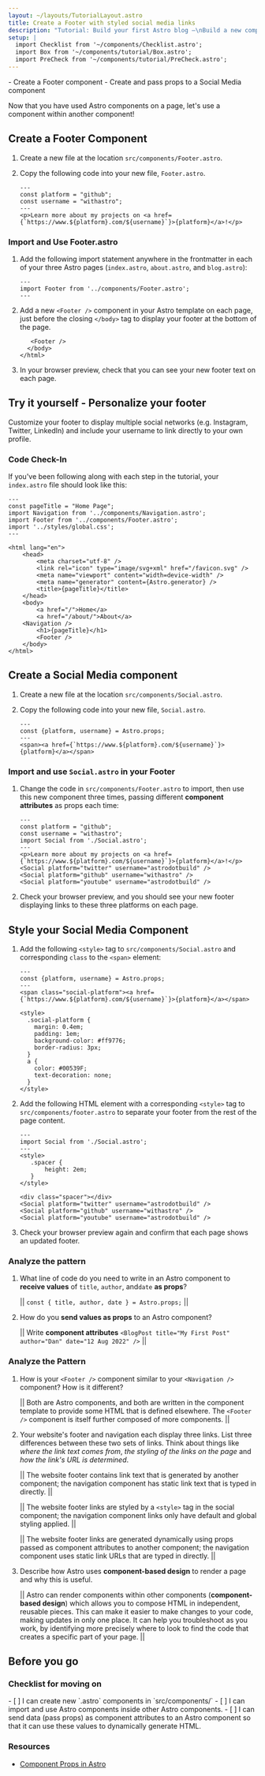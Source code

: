 ```yaml
---
layout: ~/layouts/TutorialLayout.astro
title: Create a Footer with styled social media links
description: "Tutorial: Build your first Astro blog —\nBuild a new component from scratch, then add it to your pages"
setup: |
  import Checklist from '~/components/Checklist.astro';
  import Box from '~/components/tutorial/Box.astro';
  import PreCheck from '~/components/tutorial/PreCheck.astro';
---
```


<PreCheck>
  - Create a Footer component
  - Create and pass props to a Social Media component
</PreCheck>

Now that you have used Astro components on a page, let's use a component within another component!

## Create a Footer Component

1. Create a new file at the location `src/components/Footer.astro`.

2. Copy the following code into your new file, `Footer.astro`.

    ```astro title="src/components/Footer.astro"
    ---
    const platform = "github";
    const username = "withastro";
    ---
    <p>Learn more about my projects on <a href={`https://www.${platform}.com/${username}`}>{platform}</a>!</p>
    ```

### Import and Use Footer.astro

1. Add the following import statement anywhere in the frontmatter in each of your three Astro pages (`index.astro`, `about.astro`, and `blog.astro`):

    ```astro title="src/components/Footer.astro" ins={2}
    ---
    import Footer from '../components/Footer.astro';
    ---
    ```

2. Add a new `<Footer />` component in your Astro template on each page, just before the closing `</body>` tag to display your footer at the bottom of the page. 

    ```astro title="src/pages/index.astro" ins={1}
       <Footer />
      </body>
    </html>
    ```

3. In your browser preview, check that you can see your new footer text on each page.

<Box icon="puzzle-piece">

## Try it yourself - Personalize your footer

Customize your footer to display multiple social networks (e.g. Instagram, Twitter, LinkedIn) and include your username to link directly to your own profile.

</Box>

### Code Check-In
If you've been following along with each step in the tutorial, your `index.astro` file should look like this:

```astro title="src/pages/index.astro"
---
const pageTitle = "Home Page";
import Navigation from '../components/Navigation.astro';
import Footer from '../components/Footer.astro';
import '../styles/global.css';
---

<html lang="en">
	<head>
		<meta charset="utf-8" />
		<link rel="icon" type="image/svg+xml" href="/favicon.svg" />
		<meta name="viewport" content="width=device-width" />
		<meta name="generator" content={Astro.generator} />
		<title>{pageTitle}</title>
	</head>
	<body>
		<a href="/">Home</a>
		<a href="/about/">About</a>
    <Navigation />
		<h1>{pageTitle}</h1>
		<Footer />
	</body>
</html>
```

## Create a Social Media component

1. Create a new file at the location `src/components/Social.astro`.

2. Copy the following code into your new file, `Social.astro`.

    ```astro title="src/components/Social.astro"
    ---
    const {platform, username} = Astro.props;
    ---
    <span><a href={`https://www.${platform}.com/${username}`}>{platform}</a></span>
    ```

### Import and use `Social.astro` in your Footer

1. Change the code in `src/components/Footer.astro` to import, then use this new component three times, passing different **component attributes** as props each time:

    ```astro title="src/components/Footer.astro" del={2,3,6} ins={4,7-9}
    ---
    const platform = "github";
    const username = "withastro";
    import Social from './Social.astro';
    ---
    <p>Learn more about my projects on <a href={`https://www.${platform}.com/${username}`}>{platform}</a>!</p>
    <Social platform="twitter" username="astrodotbuild" />
    <Social platform="github" username="withastro" />
    <Social platform="youtube" username="astrodotbuild" />
    ```

2. Check your browser preview, and you should see your new footer displaying links to these three platforms on each page.

## Style your Social Media Component

1. Add the following `<style>` tag to `src/components/Social.astro` and corresponding `class` to the `<span>` element:

    ```astro title="src/components/social.astro" ins={6-17} 'class="social-platform'
    ---
    const {platform, username} = Astro.props;
    ---
    <span class="social-platform"><a href={`https://www.${platform}.com/${username}`}>{platform}</a></span>

    <style>
      .social-platform {
        margin: 0.4em;
        padding: 1em;
        background-color: #ff9776;
        border-radius: 3px;
      }
      a {
        color: #00539F;
        text-decoration: none;
      }
    </style>
    ```

2. Add the following HTML element with a corresponding `<style>` tag to `src/components/footer.astro` to separate your footer from the rest of the page content. 

    ```astro title="src/components/footer.astro" ins={4-8,10}
    ---
    import Social from './Social.astro';
    ---
    <style>
       .spacer {
           height: 2em;
       }
    </style>

    <div class="spacer"></div>
    <Social platform="twitter" username="astrodotbuild" />
    <Social platform="github" username="withastro" />
    <Social platform="youtube" username="astrodotbuild" />
    ```

3. Check your browser preview again and confirm that each page shows an updated footer.

<Box icon="question-mark">

### Analyze the pattern

1. What line of code do you need to write in an Astro component to **receive values** of `title`, `author`, and`date` **as props**?

    || `const { title, author, date } = Astro.props;` ||
    

2. How do you **send values as props** to an Astro component?

    || Write **component attributes** `<BlogPost title="My First Post" author="Dan" date="12 Aug 2022" />` ||
</Box>

<Box icon="question-mark">

### Analyze the Pattern

1. How is your `<Footer />` component similar to your `<Navigation />` component? How is it different?

    || Both are Astro components, and both are written in the component template to provide some HTML that is defined elsewhere. The `<Footer />` component is itself further composed of more components. ||

2. Your website's footer and navigation each display three links. List three differences between these two sets of links. Think about things like _where the link text comes from_, _the styling of the links on the page_ and _how the link's URL is determined_.

    || The website footer contains link text that is generated by another component; the navigation component has static link text that is typed in directly. ||

    || The website footer links are styled by a `<style>` tag in the social component; the navigation component links only have default and global styling applied. ||

    || The website footer links are generated dynamically using props passed as component attributes to another component; the navigation component uses static link URLs that are typed in directly. ||

3. Describe how Astro uses **component-based design** to render a page and why this is useful.

    || Astro can render components within other components (**component-based design**) which allows you to compose HTML in independent, reusable pieces. This can make it easier to make changes to your code, making updates in only one place. It can help you troubleshoot as you work, by identifying more precisely where to look to find the code that creates a specific part of your page. ||

</Box>

## Before you go

<Box icon="check-list">

### Checklist for moving on

<Checklist>
- [ ] I can create new `.astro` components in `src/components/`
- [ ] I can import and use Astro components inside other Astro components.
- [ ] I can send data (pass props) as component attributes to an Astro component so that it can use these values to dynamically generate HTML.
</Checklist>
</Box>

### Resources

- [Component Props in Astro](/en/core-concepts/astro-components/#component-props)
